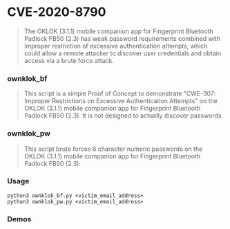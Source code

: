 # CVE-2020-8790
>The OKLOK (3.1.1) mobile companion app for Fingerprint Bluetooth Padlock FB50 (2.3) has weak password requirements combined with improper restriction of excessive authentication attempts, which could allow a remote attacker to discover user credentials and obtain access via a brute force attack.

### ownklok_bf
>This script is a simple Proof of Concept to demonstrate "CWE-307: Improper Restrictions on Excessive Authentication Attempts" on the OKLOK (3.1.1) mobile companion app for Fingerprint Bluetooth Padlock FB50 (2.3). It is not designed to actually discover passwords. 

### ownklok_pw
>This script brute forces 6 character numeric passwords on the OKLOK (3.1.1) mobile companion app for Fingerprint Bluetooth Padlock FB50 (2.3).

### Usage
```python3 ownklok_bf.py <victim_email_address>``` <br/>
```python3 ownklok_pw.py <victim_email_address>```

### Demos
